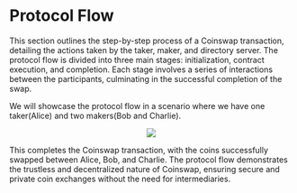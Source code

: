 # Protocol Flow

This section outlines the step-by-step process of a Coinswap transaction, detailing the actions taken by the taker, maker, and directory server. The protocol flow is divided into three main stages: initialization, contract execution, and completion. Each stage involves a series of interactions between the participants, culminating in the successful completion of the swap.

We will showcase the protocol flow in a scenario where we have one taker(Alice) and two makers(Bob and Charlie).

<div align=center>
<img src="https://github.com/user-attachments/assets/4257f879-5f4c-4fcc-9602-98b84637951a"/>
</div>

This completes the Coinswap transaction, with the coins successfully swapped between Alice, Bob, and Charlie. The protocol flow demonstrates the trustless and decentralized nature of Coinswap, ensuring secure and private coin exchanges without the need for intermediaries.
